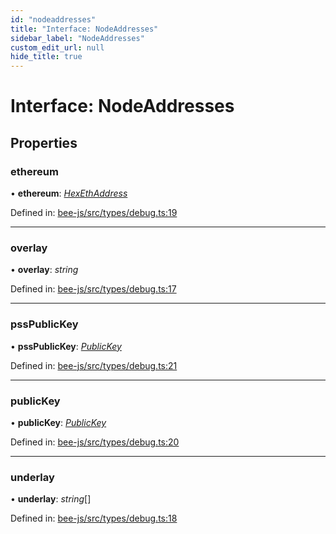 ```yaml
---
id: "nodeaddresses"
title: "Interface: NodeAddresses"
sidebar_label: "NodeAddresses"
custom_edit_url: null
hide_title: true
---
```


# Interface: NodeAddresses

## Properties

### ethereum

• **ethereum**: [*HexEthAddress*](../types/utils.eth.hexethaddress.md)

Defined in: [bee-js/src/types/debug.ts:19](https://github.com/ethersphere/bee-js/blob/430becc/src/types/debug.ts#L19)

___

### overlay

• **overlay**: *string*

Defined in: [bee-js/src/types/debug.ts:17](https://github.com/ethersphere/bee-js/blob/430becc/src/types/debug.ts#L17)

___

### pssPublicKey

• **pssPublicKey**: [*PublicKey*](../types/publickey.md)

Defined in: [bee-js/src/types/debug.ts:21](https://github.com/ethersphere/bee-js/blob/430becc/src/types/debug.ts#L21)

___

### publicKey

• **publicKey**: [*PublicKey*](../types/publickey.md)

Defined in: [bee-js/src/types/debug.ts:20](https://github.com/ethersphere/bee-js/blob/430becc/src/types/debug.ts#L20)

___

### underlay

• **underlay**: *string*[]

Defined in: [bee-js/src/types/debug.ts:18](https://github.com/ethersphere/bee-js/blob/430becc/src/types/debug.ts#L18)
